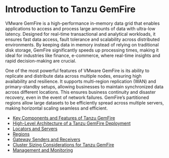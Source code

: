 # Introduction to Tanzu GemFire

VMware GemFire is a high-performance in-memory data grid that enables applications to access and process large amounts of data with ultra-low latency. Designed for real-time transactional and analytical workloads, it ensures fast data access, fault tolerance and scalability across distributed environments. By keeping data in memory instead of relying on traditional disk storage, GemFire significantly speeds up processing times, making it ideal for industries like finance, e-commerce, where real-time insights and rapid decision-making are crucial.

One of the most powerful features of VMware GemFire is its ability to replicate and distribute data across multiple nodes, ensuring high availability and resilience. It supports multi-region replication (WAN) and primary-standby setups, allowing businesses to maintain synchronized data across different locations. This ensures business continuity and disaster recovery, even in the event of network failures. GemFire’s partitioned regions allow large datasets to be efficiently spread across multiple servers, making horizontal scaling seamless and efficient.

  - [Key Components and Features of Tanzu GemFire](./components-features.md)
  - [High-Level Architecture of a Tanzu GemFire Deployment](./architecture.md)
  - [Locators and Servers](./locators.md)
  - [Regions](./regions.md)
  - [Gateway Senders and Receivers](./gateway.md)
  - [​Cluster Sizing Considerations for Tanzu GemFire](./sizing.md)
  - [Management and Monitoring](./manage-monitor.md)